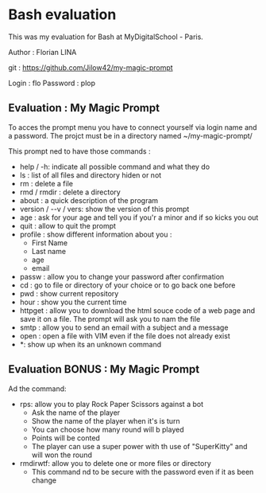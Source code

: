 # Bash evaluation
This was my evaluation for Bash at MyDigitalSchool - Paris.

Author : Florian LINA

git : https://github.com/Jilow42/my-magic-prompt

Login : flo
Password : plop

## Evaluation : My Magic Prompt

To acces the prompt menu you have to connect yourself via login name and a password. The projct must be in a directory named ~/my-magic-prompt/ 

This prompt ned to have those commands :
* help / -h: indicate all possible command and what they do
* ls : list of all files and directory hiden or not
* rm : delete a file
* rmd / rmdir : delete a directory
* about : a quick description of the program
* version / --v / vers: show the version of this prompt
* age : ask for your age and tell you if you'r a minor and if so kicks you out
* quit : allow to quit the prompt
* profile : show different information about you :
  * First Name
  * Last name 
  * age
  * email
* passw : allow you to change your password after confirmation
* cd : go to file or directory of your choice or to go back one before
* pwd : show current repository
* hour : show you the current time
* httpget : allow you to download the html souce code of a web page and save it on a file. The prompt will ask you to nam the file 
* smtp : allow you to send an email with a subject and a message
* open : open a file with VIM even if the file does not already exist
* *: show up when its an unknown command

## Evaluation BONUS : My Magic Prompt

Ad the command: 
* rps: allow you to play Rock Paper Scissors against a bot
  * Ask the name of the player
  * Show the name of the player when it's is turn
  * You can choose how many round will b played
  * Points will be conted
  * The player can use a super power with th use of "SuperKitty" and will won the round
* rmdirwtf: allow you to delete one or more files or directory
  * This command nd to be secure with the password even if it as been change

